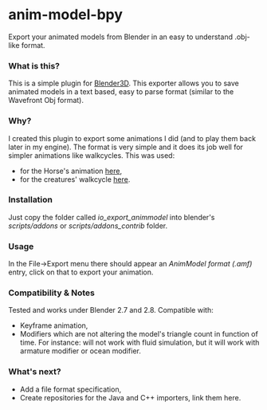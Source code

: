 # anim-model-bpy
Export your animated models from Blender in an easy to understand .obj-like format.

### What is this?

This is a simple plugin for [Blender3D](https://www.blender.org/). This exporter allows you to save animated models in a text based, easy to parse format (similar to the Wavefront Obj format).

### Why?

I created this plugin to export some animations I did (and to play them back later in my engine). The format is very simple and it does its job well for simpler animations like walkcycles.
This was used:
 * for the Horse's animation [here](https://youtu.be/t7eaOtnp6Dk?t=90),
 * for the creatures' walkcycle [here](https://www.youtube.com/watch?v=P0UiNxuLM1s).

### Installation

Just copy the folder called *io_export_animmodel* into blender's *scripts/addons* or *scripts/addons_contrib* folder. 

### Usage

In the File->Export menu there should appear an *AnimModel format (.amf)* entry, click on that to export your animation.

### Compatibility & Notes

Tested and works under Blender 2.7 and 2.8. 
Compatible with:
 * Keyframe animation,
 * Modifiers which are not altering the model's triangle count in function of time.
For instance: will not work with fluid simulation, but it will work with armature modifier or ocean modifier.

### What's next?

 * Add a file format specification,
 * Create repositories for the Java and C++ importers, link them here.
